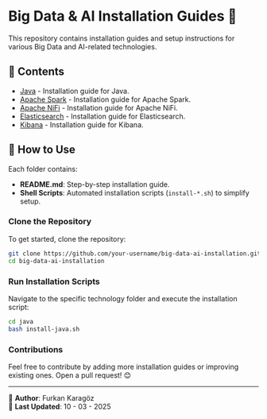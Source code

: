 # Big Data & AI Installation Guides 🚀

This repository contains installation guides and setup instructions for various Big Data and AI-related technologies.

## 📌 Contents

- [Java](java/README.md) - Installation guide for Java.
- [Apache Spark](spark/README.md) - Installation guide for Apache Spark.
- [Apache NiFi](nifi/README.md) - Installation guide for Apache NiFi.
- [Elasticsearch](elastic/README.md) - Installation guide for Elasticsearch.
- [Kibana](kibana/README.md) - Installation guide for Kibana.

## 🔧 How to Use

Each folder contains:

- **README.md**: Step-by-step installation guide.
- **Shell Scripts**: Automated installation scripts (`install-*.sh`) to simplify setup.

### Clone the Repository

To get started, clone the repository:

```bash
git clone https://github.com/your-username/big-data-ai-installation.git
cd big-data-ai-installation
```

### Run Installation Scripts

Navigate to the specific technology folder and execute the installation script:

```bash
cd java
bash install-java.sh
```

### Contributions

Feel free to contribute by adding more installation guides or improving existing ones. Open a pull request! 😊

---

📌 **Author**: Furkan Karagöz \
📅 **Last Updated**: 10 - 03 - 2025


